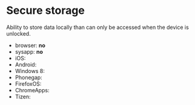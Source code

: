 # Secure storage 
Ability to store data locally than can only be accessed when the device is unlocked.

* browser: **no**
* sysapp: **no**
* iOS:
* Android:
* Windows 8:
* Phonegap:
* FirefoxOS:
* ChromeApps:
* Tizen:

